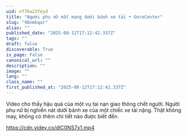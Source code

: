 ```yaml
---
uid: nf76a23feyd
title: "Người phụ nữ mất mạng dưới bánh xe tải • GoreCenter"
slug: "98nmkqar"
alias: ""
published_date: "2025-08-12T17:12:42.337Z"
tags: ""
draft: false
discoverable: True
is_page: False
canonical_url: ""
description: ""
image: ""
lang: ""
class_name: ""
first_published_at: "2025-08-12T17:12:42.337Z"
---
```

Video cho thấy hậu quả của một vụ tai nạn giao thông chết người. Người phụ nữ bị nghiền nát dưới bánh xe của một chiếc xe tải nặng. Thật không may, không có thêm chi tiết nào được biết đến.

https://cdn.videy.co/dlC0NS7x1.mp4